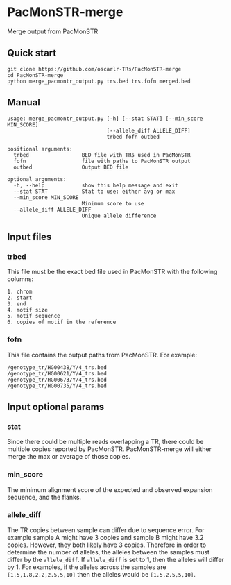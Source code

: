 # PacMonSTR-merge
Merge output from PacMonSTR

## Quick start
```
git clone https://github.com/oscarlr-TRs/PacMonSTR-merge
cd PacMonSTR-merge
python merge_pacmontr_output.py trs.bed trs.fofn merged.bed
```

## Manual
```
usage: merge_pacmontr_output.py [-h] [--stat STAT] [--min_score MIN_SCORE]
                                [--allele_diff ALLELE_DIFF]
                                trbed fofn outbed

positional arguments:
  trbed                 BED file with TRs used in PacMonSTR
  fofn                  file with paths to PacMonSTR output
  outbed                Output BED file

optional arguments:
  -h, --help            show this help message and exit
  --stat STAT           Stat to use: either avg or max
  --min_score MIN_SCORE
                        Minimum score to use
  --allele_diff ALLELE_DIFF
                        Unique allele difference
```

## Input files
### trbed
This file must be the exact bed file used in PacMonSTR with the following columns:
```
1. chrom
2. start
3. end
4. motif size
5. motif sequence
6. copies of motif in the reference
```
### fofn
This file contains the output paths from PacMonSTR. For example:
```
/genotype_tr/HG00438/Y/4_trs.bed
/genotype_tr/HG00621/Y/4_trs.bed
/genotype_tr/HG00673/Y/4_trs.bed
/genotype_tr/HG00735/Y/4_trs.bed
```
## Input optional params
### stat
Since there could be multiple reads overlapping a TR, there could be multiple copies reported by PacMonSTR. PacMonSTR-merge will either merge the max or average of those copies.

### min_score
The minimum alignment score of the expected and observed expansion sequence, and the flanks.

### allele_diff
The TR copies between sample can differ due to sequence error. For example sample A might have 3 copies and sample B might have 3.2 copies. However, they both likely have 3 copies. Therefore in order to determine the number of alleles, the alleles between the samples must differ by the `allele_diff`. If `allele_diff` is set to 1, then the alleles will differ by 1. For examples, if the alleles across the samples are `[1.5,1.8,2.2,2.5,5,10]` then the alleles would be `[1.5,2.5,5,10]`.
